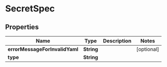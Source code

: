 # SecretSpec

## Properties
Name | Type | Description | Notes
------------ | ------------- | ------------- | -------------
**errorMessageForInvalidYaml** | **String** |  |  [optional]
**type** | **String** |  | 
